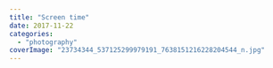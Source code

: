 ```yaml
---
title: "Screen time"
date: 2017-11-22
categories: 
  - "photography"
coverImage: "23734344_537125299979191_7638151216228204544_n.jpg"
---
```




